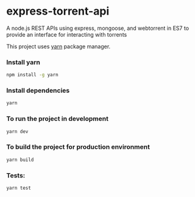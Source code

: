 # express-torrent-api

A node.js REST APIs using express, mongoose, and webtorrent in ES7 to provide an interface for interacting with torrents

This project uses [yarn](https://yarnpkg.com/) package manager.

### Install yarn

```sh
npm install -g yarn
```

### Install dependencies

```sh
yarn
```

### To run the project in development

```sh
yarn dev
```

### To build the project for production environment

```sh
yarn build
```


### Tests:

```sh
yarn test
```
